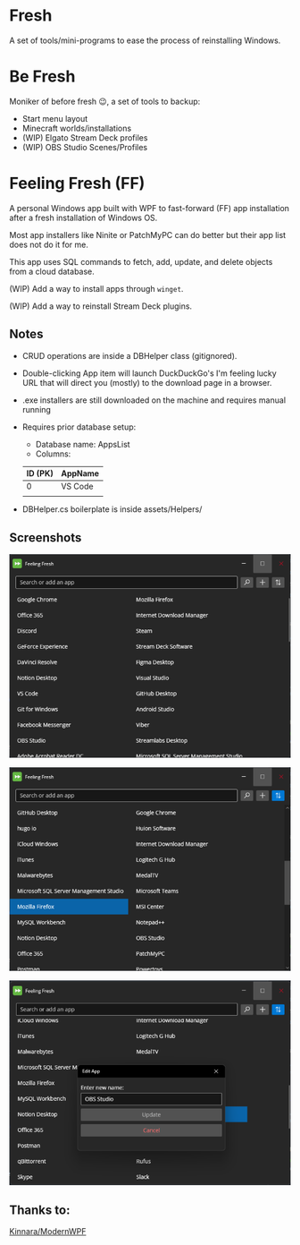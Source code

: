 # Fresh

A set of tools/mini-programs to ease the process of reinstalling Windows.

# Be Fresh

Moniker of before fresh 😉, a set of tools to backup: 

* Start menu layout
* Minecraft worlds/installations
* (WIP) Elgato Stream Deck profiles
* (WIP) OBS Studio Scenes/Profiles

# Feeling Fresh (FF)

A personal Windows app built with WPF to fast-forward (FF) app installation after a fresh installation of Windows OS.

Most app installers like Ninite or PatchMyPC can do better but their app list does not do it for me.

This app uses SQL commands to fetch, add, update, and delete objects from a cloud database.

(WIP) Add a way to install apps through <code>winget</code>.

(WIP) Add a way to reinstall Stream Deck plugins.

## Notes
* CRUD operations are inside a DBHelper class (gitignored).
* Double-clicking App item will launch DuckDuckGo's I'm feeling lucky URL that will direct you (mostly) to the download page in a browser.
* .exe installers are still downloaded on the machine and requires manual running
* Requires prior database setup:
  * Database name: AppsList
  * Columns:
  
  | ID (PK) | AppName |
  |---------|---------|
  |    0    | VS Code |
  |         |         |
* DBHelper.cs boilerplate is inside assets/Helpers/


## Screenshots
![Main Window](/assets/main-window.png)

![Sort List](/assets/sorted-list.png)

![Edit App](/assets/edit-app-item.png)

## Thanks to:
[Kinnara/ModernWPF](https://github.com/Kinnara/ModernWpf)
